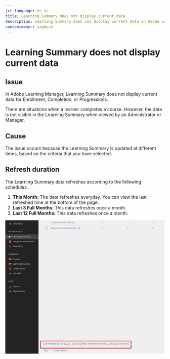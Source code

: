 ```yaml
---
jcr-language: en_us
title: Learning Summary does not display current data
description: Learning Summary does not display current data in Adobe Learning Manager
contentowner: saghosh
---
```



# Learning Summary does not display current data

## Issue

In Adobe Learning Manager, Learning Summary does not display current data for Enrollment, Completion, or Progressions.

There are situations when a learner completes a course. However, the data is not visible in the Learning Summary when viewed by an Administrator or Manager. 

## Cause

The issue occurs because the Learning Summary is updated at different times, based on the criteria that you have selected.

## Refresh duration

The Learning Summary data refreshes according to the following schedules:

1. **This Month:** The data refreshes everyday. You can view the last refreshed time at the bottom of the page.
1. **Last 3 Full Months:** This data refreshes once a month. 
1. **Last 12 Full Months:** This data refreshes once a month. 

![](assets/learning-summary.png)


